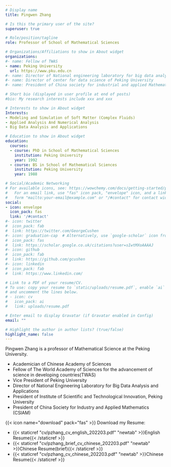```yaml
---
# Display name
title: Pingwen Zhang

# Is this the primary user of the site?
superuser: true

# Role/position/tagline
role: Professor of School of Mathematical Sciences

# Organizations/Affiliations to show in About widget
organizations:
#- name: Fellow of TWAS
- name: Peking University
  url: https://www.pku.edu.cn
#- name: Director of National engineering laboratory for big data analysis and applications
#- name: Director of center for data science of Peking University
#- name: President of China society for industrial and applied Mathematics

# Short bio (displayed in user profile at end of posts)
#bio: My research interests include xxx and xxx

# Interests to show in About widget
Interests:
- Modeling and Simulation of Soft Matter (Complex Fluids)
- Applied Analysis And Numerical Analysis
- Big Data Analysis and Applications

# Education to show in About widget
education:
  courses:
  - course: PhD in School of Mathematical Sciences
    institution: Peking University
    year: 1992
  - course: BS in School of Mathematical Sciences
    institution: Peking University
    year: 1988

# Social/Academic Networking
# For available icons, see: https://wowchemy.com/docs/getting-started/page-builder/#icons
#   For an email link, use "fas" icon pack, "envelope" icon, and a link in the
#   form "mailto:your-email@example.com" or "/#contact" for contact widget.
social:
- icon: envelope
  icon_pack: fas
  link: '/#contact'
#- icon: twitter
#  icon_pack: fab
#  link: https://twitter.com/GeorgeCushen
#- icon: graduation-cap  # Alternatively, use `google-scholar` icon from `ai` icon pack
#  icon_pack: fas
#  link: https://scholar.google.co.uk/citations?user=sIwtMXoAAAAJ
#- icon: github
#  icon_pack: fab
#  link: https://github.com/gcushen
#- icon: linkedin
#  icon_pack: fab
#  link: https://www.linkedin.com/

# Link to a PDF of your resume/CV.
# To use: copy your resume to `static/uploads/resume.pdf`, enable `ai` icons in `params.toml`, 
# and uncomment the lines below.
# - icon: cv
#   icon_pack: ai
#   link: uploads/resume.pdf

# Enter email to display Gravatar (if Gravatar enabled in Config)
email: ""

# Highlight the author in author lists? (true/false)
highlight_name: false
---
```

Pingwen Zhang is a professor of Mathematical Science at the Peking University.

- Academician of Chinese Academy of Sciences
- Fellow of The World Academy of Sciences for the advancement of science in developing countries(TWAS)
- Vice President of Peking University
- Director of National Engineering Laboratory for Big Data Analysis and Applications
- President of Institute of Scientific and Technological Innovation, Peking University
- President of China Society for Industry and Applied Mathematics (CSIAM)


{{< icon name="download" pack="fas" >}} Download my Resume:
- {{< staticref "cv/pzhang_cv_english_202203.pdf" "newtab" >}}English Resume{{< /staticref >}}
- {{< staticref "cv/pzhang_brief_cv_chinese_202203.pdf" "newtab" >}}Chinese Resume(brief){{< /staticref >}}
- {{< staticref "cv/pzhang_cv_chinese_202203.pdf" "newtab" >}}Chinese Resume{{< /staticref >}}
